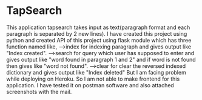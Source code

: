 # TapSearch

This application tapsearch takes input as text(paragraph format and each paragraph is separated by 2 new lines). 
I have created this project using python and created API of this project using flask module which has three function named like, 
-->index for indexing paragraph and gives output like "Index created".
-->search for query which user has supposed to enter and gives output like "word found in paragraph 1 and 2" and if word is not found then gives like "word not found".
-->clear for clear the reversed indexed dictionary and gives output like "Index deleted"
But I am facing problem while deploying on Heroku. So I am not able to make frontend for this application.
I have tested it on postman software and also attached screenshots with the mail.
